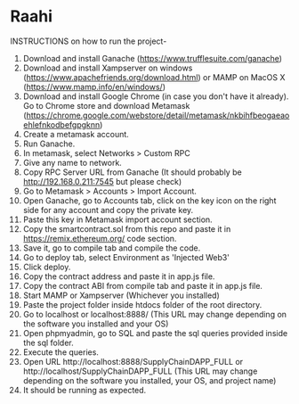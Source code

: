 # Raahi
INSTRUCTIONS on how to run the project-
1) Download and install Ganache (https://www.trufflesuite.com/ganache)
2) Download and install Xampserver on windows (https://www.apachefriends.org/download.html) or MAMP on MacOS X (https://www.mamp.info/en/windows/)
3) Download and install Google Chrome (in case you don't have it already). Go to Chrome store and download Metamask (https://chrome.google.com/webstore/detail/metamask/nkbihfbeogaeaoehlefnkodbefgpgknn)
4) Create a metamask account.
5) Run Ganache.
6) In metamask, select Networks > Custom RPC
7) Give any name to network.
8) Copy RPC Server URL from Ganache (It should probably be http://192.168.0.211:7545 but please check)
9) Go to Metamask > Accounts > Import Account.
10) Open Ganache, go to Accounts tab, click on the key icon on the right side for any account and copy the private key.
11) Paste this key in Metamask import account section.
12) Copy the smartcontract.sol from this repo and paste it in https://remix.ethereum.org/ code section.
13) Save it, go to compile tab and compile the code.
14) Go to deploy tab, select Environment as 'Injected Web3'
15) Click deploy.
16) Copy the contract address and paste it in app.js file.
17) Copy the contract ABI from compile tab and paste it in app.js file.
18) Start MAMP or Xampserver (Whichever you installed)
19) Paste the project folder inside htdocs folder of the root directory.
20) Go to localhost or localhost:8888/  (This URL may change depending on the software you installed and your OS)
21) Open phpmyadmin, go to SQL and paste the sql queries provided inside the sql folder.
22) Execute the queries.
23) Open URL http://localhost:8888/SupplyChainDAPP_FULL or http://localhost/SupplyChainDAPP_FULL (This URL may change depending on the software you installed, your OS, and project name)
24) It should be running as expected.
